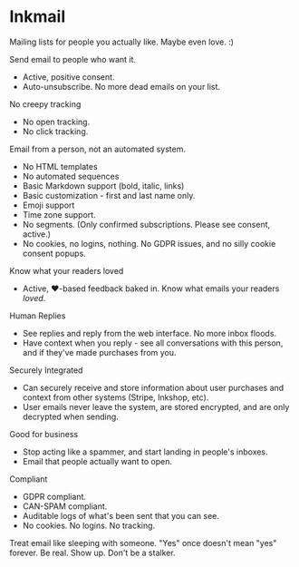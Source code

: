 # Inkmail

Mailing lists for people you actually like.  Maybe even love. :)

Send email to people who want it.
- Active, positive consent.
- Auto-unsubscribe.  No more dead emails on your list.

No creepy tracking
- No open tracking.
- No click tracking.

Email from a person, not an automated system.
- No HTML templates
- No automated sequences
- Basic Markdown support (bold, italic, links)
- Basic customization - first and last name only.
- Emoji support
- Time zone support.
- No segments.  (Only confirmed subscriptions. Please see consent, active.)
- No cookies, no logins, nothing.  No GDPR issues, and no silly cookie consent popups.

Know what your readers loved
- Active, ❤️-based feedback baked in.  Know what emails your readers _loved_.

Human Replies
- See replies and reply from the web interface.  No more inbox floods.
- Have context when you reply - see all conversations with this person, and if they've made purchases from you.

Securely Integrated
- Can securely receive and store information about user purchases and context from other systems (Stripe, Inkshop, etc).
- User emails never leave the system, are stored encrypted, and are only decrypted when sending.

Good for business
- Stop acting like a spammer, and start landing in people's inboxes.
- Email that people actually want to open.


Compliant
- GDPR compliant.
- CAN-SPAM compliant.
- Auditable logs of what's been sent that you can see.
- No cookies. No logins. No tracking.



Treat email like sleeping with someone.  "Yes" once doesn't mean "yes" forever.
Be real.
Show up.
Don't be a stalker.

